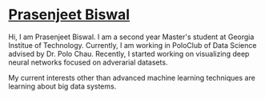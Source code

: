 
# [Prasenjeet Biswal](/)

Hi, I am Prasenjeet Biswal. I am a second year Master's student at Georgia Institue of Technology. Currently, I am working in PoloClub of Data Science advised by Dr. Polo Chau. Recently, I started working on visualizing deep neural networks focused on adverarial datasets.

My current interests other than advanced machine learning techniques are learning about big data systems.


